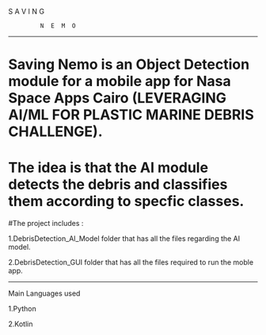 
S  A  V I N G 
              
             N  E  M  O
----------------------

# Saving Nemo is an Object Detection module for a mobile app for Nasa Space Apps Cairo (LEVERAGING AI/ML FOR PLASTIC MARINE DEBRIS CHALLENGE).


# The idea is that the AI module detects the debris and classifies them according to specfic classes.

#The project includes :

1.DebrisDetection_AI_Model folder that has all the files regarding the AI model.

2.DebrisDetection_GUI folder that has all the files required to run the moble app.


-------------------------------------------------

Main Languages used


1.Python

2.Kotlin

